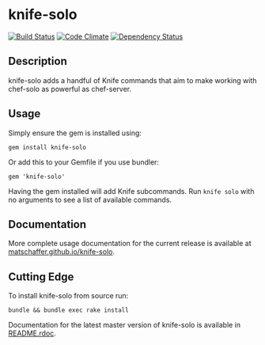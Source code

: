 # knife-solo

[![Build Status](https://travis-ci.org/matschaffer/knife-solo.png)](https://travis-ci.org/matschaffer/knife-solo)
[![Code Climate](https://codeclimate.com/github/matschaffer/knife-solo.png)](https://codeclimate.com/github/matschaffer/knife-solo)
[![Dependency Status](https://gemnasium.com/matschaffer/knife-solo.png)](https://gemnasium.com/matschaffer/knife-solo)

## Description

knife-solo adds a handful of Knife commands that aim to make working with chef-solo as powerful as chef-server.

## Usage

Simply ensure the gem is installed using:

    gem install knife-solo

Or add this to your Gemfile if you use bundler:

    gem 'knife-solo'

Having the gem installed will add Knife subcommands. Run `knife solo` with no arguments to see a list of available commands.

## Documentation

More complete usage documentation for the current release is available at [matschaffer.github.io/knife-solo](http://matschaffer.github.io/knife-solo).

## Cutting Edge

To install knife-solo from source run:

    bundle && bundle exec rake install

Documentation for the latest master version of knife-solo is available in [README.rdoc](https://github.com/matschaffer/knife-solo/blob/master/README.rdoc).
